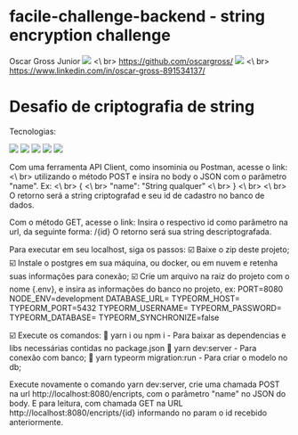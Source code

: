 # facile-challenge-backend - string encryption challenge


Oscar Gross Junior
<img src= "https://img.shields.io/badge/GitHub-100000?style=for-the-badge&logo=github&logoColor=white">  <\ br>
https://github.com/oscargross/
<img src= "https://img.shields.io/badge/LinkedIn-0077B5?style=for-the-badge&logo=linkedin&logoColor=white">   <\ br>
https://www.linkedin.com/in/oscar-gross-891534137/


<h1>Desafio de criptografia de string</h1>

Tecnologias:

<img src="https://img.shields.io/badge/TypeScript-007ACC?style=for-the-badge&logo=typescript&logoColor=white" /> <img src="https://img.shields.io/badge/JavaScript-323330?style=for-the-badge&logo=javascript&logoColor=F7DF1E" /> <img src="https://img.shields.io/badge/PostgreSQL-316192?style=for-the-badge&logo=postgresql&logoColor=white" /> <img src="https://img.shields.io/badge/Node.js-339933?style=for-the-badge&logo=nodedotjs&logoColor=white" /> <img src="https://img.shields.io/badge/Heroku-430098?style=for-the-badge&logo=heroku&logoColor=white" />


Com uma ferramenta API Client, como insominia ou Postman, acesse o link:  <\ br>
utilizando o método POST e insira no body o JSON com o parâmetro "name". Ex: <\ br>
{ <\ br>
  "name": "String qualquer" <\ br>
} <\ br>
 <\ br>
O retorno será a string criptografad e seu id de cadastro no banco de dados.

Com o método GET, acesse o link: 
Insira o respectivo id como parâmetro na url, da seguinte forma: /{id}
O retorno será sua string descriptografada.


Para executar em seu localhost, siga os passos:
 :ballot_box_with_check: Baixe o zip deste projeto;
 :ballot_box_with_check: Instale o postgres em sua máquina, ou docker, ou em nuvem e retenha suas informações para conexão;
 :ballot_box_with_check: Crie um arquivo na raiz do projeto com o nome {.env}, e insira as informações do banco no projeto, ex:
        PORT=8080
        NODE_ENV=development
        DATABASE_URL=
        TYPEORM_HOST=
        TYPEORM_PORT=5432
        TYPEORM_USERNAME=
        TYPEORM_PASSWORD=
        TYPEORM_DATABASE=
        TYPEORM_SYNCHRONIZE=false
        
 :ballot_box_with_check: Execute os comandos:
  :large_blue_diamond: yarn i ou npm i - Para baixar as dependencias e libs necessárias contidas no package.json
  :large_blue_diamond: yarn dev:server - Para conexão com banco;
  :large_blue_diamond: yarn typeorm migration:run - Para criar o modelo no db; 
  
Execute novamente o comando yarn dev:server, crie uma chamada POST na url http://localhost:8080/encripts, com o parâmetro "name" no JSON do body. E para leitura, com chamada GET na URL http://localhost:8080/encripts/{id} informando no param o id recebido anteriormente.
